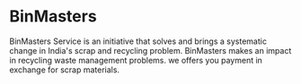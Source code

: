 # BinMasters
BinMasters Service is an initiative that solves and brings a systematic change in India's scrap and recycling problem. BinMasters makes an impact in recycling waste management problems. we offers you payment in exchange for scrap materials.
